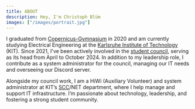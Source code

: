 ```yaml
---
title: ABOUT
description: Hey, I'm Christoph Blüm
images: ["/images/portrait.jpg"]
---
```


I graduated from [Copernicus-Gymnasium](https://www.copernicus-gymnasium.de/) in 2020 and am currently studying Electrical Engineering at the [Karlsruhe Institute of Technology](https://kit.edu) (KIT). Since 2021, I've been actively involved in the [student council](https://fs-etit.kit.edu), serving as its head from April to October 2024. In addition to my leadership role, I contribute as a system administrator for the council, managing our IT needs and overseeing our Discord server. 

Alongside my council work, I am a HiWi (Auxiliary Volunteer) and system administrator at KIT’s [SCC](https://scc.kit.edu)/NET department, where I help manage and support IT infrastructure. I’m passionate about technology, leadership, and fostering a strong student community.
